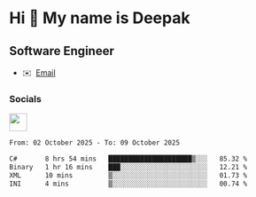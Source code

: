 Hi 👋 My name is Deepak
=======================

Software Engineer
-----------------
* ✉️  [Email](mailto:kumar.neu19@gmail.com)


### Socials

<p align="left"><a href="https://www.linkedin.com/in/deepak94kumar" target="_blank" rel="noreferrer"><img src="https://raw.githubusercontent.com/danielcranney/readme-generator/main/public/icons/socials/linkedin.svg" width="32" height="32" /></a></p>

<!--START_SECTION:waka-->

```txt
From: 02 October 2025 - To: 09 October 2025

C#       8 hrs 54 mins   █████████████████████▒░░░   85.32 %
Binary   1 hr 16 mins    ███░░░░░░░░░░░░░░░░░░░░░░   12.21 %
XML      10 mins         ▒░░░░░░░░░░░░░░░░░░░░░░░░   01.73 %
INI      4 mins          ▒░░░░░░░░░░░░░░░░░░░░░░░░   00.74 %
```

<!--END_SECTION:waka-->
